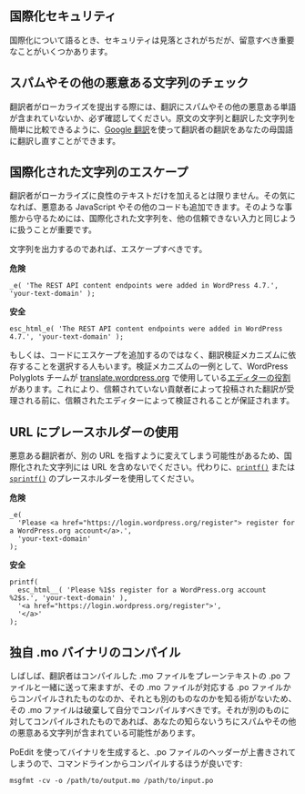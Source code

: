 <!--
Internationalization Security
-->

国際化セキュリティ
-----------------------------

<!--
Security is often overlooked when talking about internationalization, but there are a few important things to keep in mind.
-->

国際化について語るとき、セキュリティは見落とされがちだが、留意すべき重要なことがいくつかあります。

<!--
## Check for Spam and Other Malicious Strings
-->

## スパムやその他の悪意ある文字列のチェック

<!--
When a translator submits a localization to you, always check to make sure they didn't include spam or other malicious words in their translation. You can use [Google Translate](https://translate.google.com/) to translate their translation back into your native language so that you can easily compare the original and translated strings.
-->

翻訳者がローカライズを提出する際には、翻訳にスパムやその他の悪意ある単語が含まれていないか、必ず確認してください。原文の文字列と翻訳した文字列を簡単に比較できるように、[Google 翻訳](https://translate.google.com/)を使って翻訳者の翻訳をあなたの母国語に翻訳し直すことができます。

<!--
## Escape Internationalized Strings
-->

## 国際化された文字列のエスケープ

<!--
You can't trust that a translator will only add benign text to their localization; if they want to, they could add malicious JavaScript or other code instead. To protect against that, it's important to treat internationalized strings like you would any other untrusted input.
-->

翻訳者がローカライズに良性のテキストだけを加えるとは限りません。その気になれば、悪意ある JavaScript やその他のコードも追加できます。そのような事態から守るためには、国際化された文字列を、他の信頼できない入力と同じように扱うことが重要です。

<!--
If you're outputting the strings, then they should be escaped.
-->

文字列を出力するのであれば、エスケープすべきです。

<!--
**Insecure**
-->

**危険**

```
_e( 'The REST API content endpoints were added in WordPress 4.7.', 'your-text-domain' );
```

<!--
**Secure**
-->

**安全**

```
esc_html_e( 'The REST API content endpoints were added in WordPress 4.7.', 'your-text-domain' );
```

<!--
Alternatively, some people choose to rely on a translation verification mechanism, rather than adding escaping to their code. One example of a verification mechanism is [the editor roles](https://make.wordpress.org/polyglots/handbook/glossary/#project-translation-editor) that the WordPress Polyglots team uses for [translate.wordpress.org](https://translate.wordpress.org/). This ensures that any translation submitted by an untrusted contributor has been verified by a trusted editor before being accepted.
-->

もしくは、コードにエスケープを追加するのではなく、翻訳検証メカニズムに依存することを選択する人もいます。検証メカニズムの一例として、WordPress Polyglots チームが [translate.wordpress.org](https://translate.wordpress.org/) で使用している[エディターの役割](https://make.wordpress.org/polyglots/handbook/glossary/#project-translation-editor)があります。これにより、信頼されていない貢献者によって投稿された翻訳が受理される前に、信頼されたエディターによって検証されることが保証されます。

<!--
## Use Placeholders for URLs
-->

## URL にプレースホルダーの使用

<!--
Don't include URLs in internationalized strings, because a malicious translator could change them to point to a different URL. Instead, use placeholders for [`printf()`](https://www.php.net/manual/en/function.printf.php) or [`sprintf()`](https://www.php.net/manual/en/function.sprintf.php).
-->

悪意ある翻訳者が、別の URL を指すように変えてしまう可能性があるため、国際化された文字列には URL を含めないでください。代わりに、[`printf()`](https://www.php.net/manual/ja/function.printf.php) または [`sprintf()`](https://www.php.net/manual/ja/function.sprintf.php) のプレースホルダーを使用してください。

<!--
**Insecure**
-->

**危険**

```
_e(
  'Please <a href="https://login.wordpress.org/register"> register for a WordPress.org account</a>.',
  'your-text-domain'
);
```

<!--
**Secure**
-->

**安全**

```
printf(
  esc_html__( 'Please %1$s register for a WordPress.org account %2$s.', 'your-text-domain' ),
  '<a href="https://login.wordpress.org/register">',
  '</a>'
);
```

<!--
## Compile Your Own .mo Binaries
-->

## 独自 .mo バイナリのコンパイル

<!--
Often translators will send the compiled .mo file along with the plaintext .po file, but you should discard their .mo file and compile your own, because you have no way of knowing whether or not it was compiled from the corresponding .po file, or a different one. If it was compiled against a different one, then it could contain spam and other malicious strings without your knowledge.
-->

しばしば、翻訳者はコンパイルした .mo ファイルをプレーンテキストの .po ファイルと一緒に送って来ますが、その .mo ファイルが対応する .po ファイルからコンパイルされたものなのか、それとも別のものなのかを知る術がないため、その .mo ファイルは破棄して自分でコンパイルすべきです。それが別のものに対してコンパイルされたものであれば、あなたの知らないうちにスパムやその他の悪意ある文字列が含まれている可能性があります。

<!--
Using PoEdit to generate the binary will override the headers in the .po file, so instead it's better to compile it from the command line:
-->

PoEdit を使ってバイナリを生成すると、.po ファイルのヘッダーが上書きされてしまうので、コマンドラインからコンパイルするほうが良いです:

```
msgfmt -cv -o /path/to/output.mo /path/to/input.po
```
